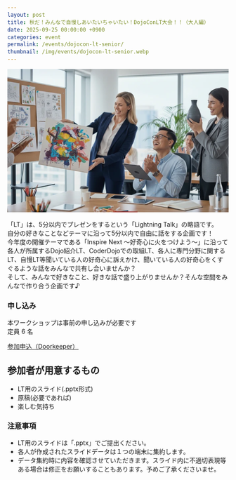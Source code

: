 ```yaml
---
layout: post
title: 秋だ！みんなで自慢しあいたいちゃいたい！DojoConLT大会！！（大人編）
date: 2025-09-25 00:00:00 +0900
categories: event
permalink: /events/dojocon-lt-senior/
thumbnail: /img/events/dojocon-lt-senior.webp
---
```


<img class='w-full pb-8' src='/img/events/dojocon-lt-senior.webp' alt='カバー画像 秋だ！みんなで自慢しあいたいちゃいたい！DojoConLT大会！！（大人編）'>

「LT」は、5分以内でプレゼンをするという「Lightning Talk」の略語です。<br>
自分の好きなことなどテーマに沿って5分以内で自由に話をする企画です！<br>
今年度の開催テーマである「Inspire Next 〜好奇心に火をつけよう〜」に沿って各人が所属するDojo紹介LT、CoderDojoでの取組LT、各人に専門分野に関するLT、自慢LT等聞いている人の好奇心に訴えかけ、聞いている人の好奇心をくすぐるような話をみんなで共有し合いませんか？<br>
そして、みんなで好きなこと、好きな話で盛り上がりませんか？そんな空間をみんなで作り合う企画です♪

### 申し込み

本ワークショップは事前の申し込みが必要です<br>
定員 6 名

<a href="https://dojocon-japan.doorkeeper.jp/events/190280" target="_blank" >参加申込（Doorkeeper）</a>


## 参加者が用意するもの

* LT用のスライド(.pptx形式)
* 原稿(必要であれば)
* 楽しむ気持ち

### 注意事項

* LT用のスライドは「.pptx」でご提出ください。
* 各人が作成されたスライドデータは１つの端末に集約します。
* データ集約時に内容を確認させていただきます。スライド内に不適切表現等ある場合は修正をお願いすることもあります。予めご了承くださいませ。
